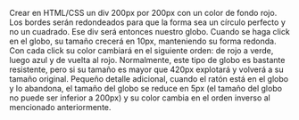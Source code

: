 Crear en HTML/CSS un div 200px por 200px con un color de fondo rojo. Los bordes serán redondeados para que la forma sea un círculo perfecto y no un cuadrado. Ese div será entonces nuestro globo.
Cuando se haga click en el globo, su tamaño crecerá en 10px, manteniendo su forma redonda. Con cada click su color cambiará en el siguiente orden: de rojo a verde, luego azul y de vuelta al rojo.
Normalmente, este tipo de globo es bastante resistente, pero si su tamaño es mayor que 420px explotará y volverá a su tamaño original.
Pequeño detalle adicional, cuando el ratón está en el globo y lo abandona, el tamaño del globo se reduce en 5px (el tamaño del globo no puede ser inferior a 200px) y su color cambia en el orden inverso al mencionado anteriormente.